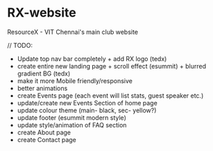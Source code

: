 # RX-website
ResourceX - VIT Chennai's main club website 


// TODO: 

- Update top nav bar completely + add RX logo (tedx)
- create entire new landing page + scroll effect (esummit) + blurred gradient BG (tedx)
- make it more Mobile friendly/responsive
- better animations 
- create Events page (each event will list stats, guest speaker etc.)
- update/create new Events Section of home page 
- update colour theme (main- black, sec- yellow?)
- update footer (esummit modern style)
- update style/animation of FAQ section
- create About page
- create Contact page 
